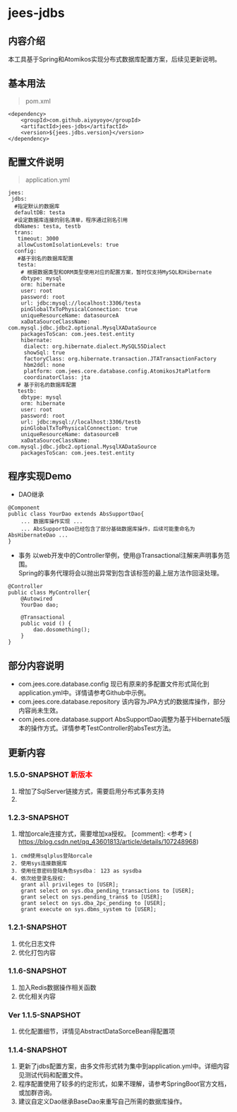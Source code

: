 # jees-jdbs

## 内容介绍
本工具基于Spring和Atomikos实现分布式数据库配置方案，后续见更新说明。

## 基本用法
> pom.xml
```
<dependency>
	<groupId>com.github.aiyoyoyo</groupId>
	<artifactId>jees-jdbs</artifactId>
	<version>${jees.jdbs.version}</version>
</dependency>
```

## 配置文件说明
> application.yml
```
jees:
 jdbs:
  #指定默认的数据库
  defaultDB: testa
  #设定数据库连接的别名清单，程序通过别名引用
  dbNames: testa, testb
  trans:
   timeout: 3000
   allowCustomIsolationLevels: true
  config:
   #基于别名的数据库配置
   testa:
    # 根据数据类型和ORM类型使用对应的配置方案，暂时仅支持MySQL和Hibernate
    dbtype: mysql
    orm: hibernate
    user: root
    password: root
    url: jdbc:mysql://localhost:3306/testa
    pinGlobalTxToPhysicalConnection: true
    uniqueResourceName: datasourceA
    xaDataSourceClassName: com.mysql.jdbc.jdbc2.optional.MysqlXADataSource
    packagesToScan: com.jees.test.entity
    hibernate:
     dialect: org.hibernate.dialect.MySQL55Dialect
     showSql: true
     factoryClass: org.hibernate.transaction.JTATransactionFactory
     hbm2ddl: none
     platform: com.jees.core.database.config.AtomikosJtaPlatform
     coordinatorClass: jta
   # 基于别名的数据库配置
   testb:
    dbtype: mysql
    orm: hibernate
    user: root
    password: root
    url: jdbc:mysql://localhost:3306/testb
    pinGlobalTxToPhysicalConnection: true
    uniqueResourceName: datasourceB
    xaDataSourceClassName: com.mysql.jdbc.jdbc2.optional.MysqlXADataSource
    packagesToScan: com.jees.test.entity
```

## 程序实现Demo
* DAO继承
```
@Component
public class YourDao extends AbsSupportDao{
    ... 数据库操作实现 ...
    ... AbsSupportDao已经包含了部分基础数据库操作，后续可能重命名为AbsHibernateDao ...
}
```
* 事务
以web开发中的Controller举例，使用@Transactional注解来声明事务范围。  
Spring的事务代理将会以抛出异常到包含该标签的最上层方法作回滚处理。  
```
@Controller
public class MyController{
    @Autowired
    YourDao dao;
    
    @Transactional
    public void () {
        dao.dosomething();
    }
}
```

## 部分内容说明
* com.jees.core.database.config
现已有原来的多配置文件形式简化到application.yml中。详情请参考Github中示例。
* com.jees.core.database.repository
该内容为JPA方式的数据库操作，部分内容尚未生效。
* com.jees.core.database.support
AbsSupportDao调整为基于Hibernate5版本的操作方式。详情参考TestController的absTest方法。

## 更新内容
### 1.5.0-SNAPSHOT <font color='red'>新版本</font>
1. 增加了SqlServer链接方式，需要启用分布式事务支持
2. 
### 1.2.3-SNAPSHOT 
1. 增加orcale连接方式，需要增加xa授权。
   [comment]: <参考> ( https://blog.csdn.net/qq_43601813/article/details/107248968)
```
 1. cmd使用sqlplus登陆orcale
 2. 使用sys连接数据库
 3. 使用任意密码登陆角色sysdba： 123 as sysdba
 4. 依次给登录名授权:
    grant all privileges to [USER];
    grant select on sys.dba_pending_transactions to [USER];
    grant select on sys.pending_trans$ to [USER];
    grant select on sys.dba_2pc_pending to [USER];
    grant execute on sys.dbms_system to [USER];
```
### 1.2.1-SNAPSHOT 
1. 优化日志文件
2. 优化打包内容
### 1.1.6-SNAPSHOT
1. 加入Redis数据操作相关函数
2. 优化相关内容
### Ver 1.1.5-SNAPSHOT
1. 优化配置细节，详情见AbstractDataSorceBean得配置项
### 1.1.4-SNAPSHOT
1. 更新了jdbs配置方案，由多文件形式转为集中到application.yml中。详细内容见测试代码和配置文件。
2. 程序配置使用了较多的约定形式，如果不理解，请参考SpringBoot官方文档，或加群咨询。
3. 建议自定义Dao继承BaseDao来重写自己所需的数据库操作。


